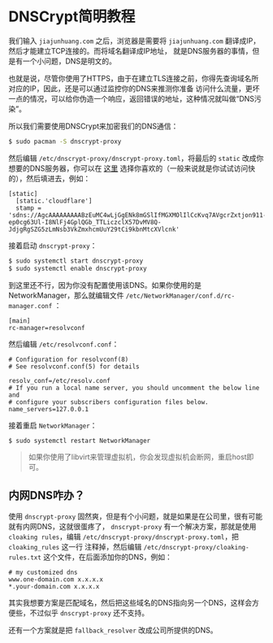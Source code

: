 # DNSCrypt简明教程

我们输入 `jiajunhuang.com` 之后，浏览器是需要将 `jiajunhuang.com` 翻译成IP，然后才能建立TCP连接的。而将域名翻译成IP地址，
就是DNS服务器的事情，但是有一个小问题，DNS是明文的。

也就是说，尽管你使用了HTTPS，由于在建立TLS连接之前，你得先查询域名所对应的IP，因此，还是可以通过监控你的DNS来推测你准备
访问什么流量，更坏一点的情况，可以给你伪造一个响应，返回错误的地址，这种情况就叫做“DNS污染”。

所以我们需要使用DNSCrypt来加密我们的DNS通信：

```bash
$ sudo pacman -S dnscrypt-proxy
```

然后编辑 `/etc/dnscrypt-proxy/dnscrypt-proxy.toml`，将最后的 `static` 改成你想要的DNS服务器，你可以在 [这里](https://dnscrypt.info/public-servers/)
选择你喜欢的（一般来说就是你试试访问快的），然后填进去，例如：

```
[static]
  [static.'cloudflare']
  stamp = 'sdns://AgcAAAAAAAAABzEuMC4wLjGgENk8mGSlIfMGXMOlIlCcKvq7AVgcrZxtjon911-ep0cg63Ul-I8NlFj4GplQGb_TTLiczclX57DvMV8Q-JdjgRgSZG5zLmNsb3VkZmxhcmUuY29tCi9kbnMtcXVlcnk'
```

接着启动 `dnscrypt-proxy`：

```bash
$ sudo systemctl start dnscrypt-proxy
$ sudo systemctl enable dnscrypt-proxy
```

到这里还不行，因为你没有配置使用该DNS。如果你使用的是NetworkManager，那么就编辑文件 `/etc/NetworkManager/conf.d/rc-manager.conf` ：

```
[main]
rc-manager=resolvconf
```

然后编辑 `/etc/resolvconf.conf`：

```
# Configuration for resolvconf(8)
# See resolvconf.conf(5) for details

resolv_conf=/etc/resolv.conf
# If you run a local name server, you should uncomment the below line and
# configure your subscribers configuration files below.
name_servers=127.0.0.1
```

接着重启 `NetworkManager`：

```bash
$ sudo systemctl restart NetworkManager
```

> 如果你使用了libvirt来管理虚拟机，你会发现虚拟机会断网，重启host即可。

## 内网DNS咋办？

使用 `dnscrypt-proxy` 固然爽，但是有个小问题，就是如果是在公司里，很有可能就有内网DNS，这就很蛋疼了， `dnscrypt-proxy`
有一个解决方案，那就是使用 `cloaking rules`，编辑 `/etc/dnscrypt-proxy/dnscrypt-proxy.toml`，把 `cloaking_rules` 这一行
注释掉，然后编辑 `/etc/dnscrypt-proxy/cloaking-rules.txt` 这个文件，在后面添加你的DNS，例如：

```
# my customized dns
www.one-domain.com x.x.x.x
*.your-domain.com x.x.x.x
```

其实我想要方案是匹配域名，然后把这些域名的DNS指向另一个DNS，这样会方便些，不过似乎 `dnscrypt-proxy` 还不支持。

还有一个方案就是把 `fallback_resolver` 改成公司所提供的DNS。
